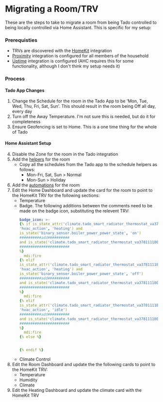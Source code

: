 # Migrating a Room/TRV
These are the steps to take to migrate a room from being Tado controlled to being locally controlled via Home Assistant. This is specific for my setup:

### Prerequisties
- TRVs are discovered with the [HomeKit](https://www.home-assistant.io/integrations/homekit_controller) integration
- [Proximity](https://www.home-assistant.io/integrations/proximity) integration is configured for all members of the household
- [Uptime](https://www.home-assistant.io/integrations/uptime) integration is configured (AHC requires this for some functionality, although I don't think my setup needs it)

### Process
#### Tado App Changes
1. Change the Schedule for the room in the Tado App to be 'Mon, Tue, Wed, Thu, Fri, Sat, Sun'. This should result in the room being Off all day, every day
2. Turn off the Away Temperature. I'm not sure this is needed, but do it for completeness
3. Ensure Geofencing is set to Home. This is a one time thing for the whole of Tado

#### Home Assistant Setup
4. Disable the Zone for the room in the Tado integration 
5. Add the [helpers](room_configurations.md#helpers) for the room
    - Copy all the schedules from the Tado app to the schedule helpers as follows:
        - Mon-Fri, Sat, Sun > Normal
        - Mon-Sun > Holiday
6. Add the [automations](room_configurations.md#automations) for the room
7. Edit the Home Dashboard and update the card for the room to point to the HomeKit TRV for the following sections:
    - Temperature
    - Badge. The following additions between the comments need to be made on the badge icon, substituting the relevent TRV:
      ```yaml
      badge_icon: >-
      {% if is_state_attr('climate.tado_smart_radiator_thermostat_va3781111808',
      'hvac_action', 'heating') and 
      is_state('binary_sensor.boiler_power_power_state', 'on')
      ##########add##########
      and is_state('climate.tado_smart_radiator_thermostat_va3781111808', 'heat')
      #######################
      %}
        mdi:fire
      {% elif
      is_state_attr('climate.tado_smart_radiator_thermostat_va3781111808',
      'hvac_action', 'heating') and 
      is_state('binary_sensor.boiler_power_power_state', 'off')
      ##########add##########
      and is_state('climate.tado_smart_radiator_thermostat_va3781111808', 'heat')
      #######################
      %}
        mdi:fire
      {% elif
      is_state_attr('climate.tado_smart_radiator_thermostat_va3781111808',
      'hvac_action', 'idle')
      ##########add##########
      and is_state('climate.tado_smart_radiator_thermostat_va3781111808', 'heat')
      #######################
      %}
        mdi:fire
      {% else %}


      {% endif %}
      ```
    - Climate Control
8. Edit the Room Dashboard and update the the following cards to point to the HomeKit TRV:
    - Temperature
    - Humidity
    - Climate
9. Edit the Heating Dashboard and update the climate card with the HomeKit TRV
